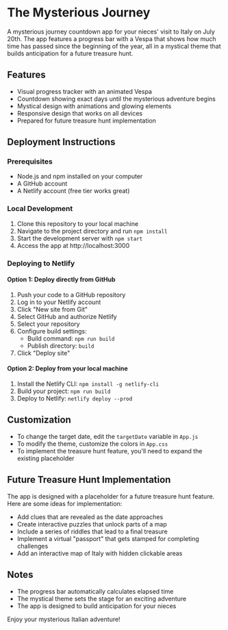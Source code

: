 # The Mysterious Journey

A mysterious journey countdown app for your nieces' visit to Italy on July 20th. The app features a progress bar with a Vespa that shows how much time has passed since the beginning of the year, all in a mystical theme that builds anticipation for a future treasure hunt.

## Features

- Visual progress tracker with an animated Vespa
- Countdown showing exact days until the mysterious adventure begins
- Mystical design with animations and glowing elements
- Responsive design that works on all devices
- Prepared for future treasure hunt implementation

## Deployment Instructions

### Prerequisites

- Node.js and npm installed on your computer
- A GitHub account
- A Netlify account (free tier works great)

### Local Development

1. Clone this repository to your local machine
2. Navigate to the project directory and run `npm install`
3. Start the development server with `npm start`
4. Access the app at http://localhost:3000

### Deploying to Netlify

#### Option 1: Deploy directly from GitHub

1. Push your code to a GitHub repository
2. Log in to your Netlify account
3. Click "New site from Git"
4. Select GitHub and authorize Netlify
5. Select your repository
6. Configure build settings:
   - Build command: `npm run build`
   - Publish directory: `build`
7. Click "Deploy site"

#### Option 2: Deploy from your local machine

1. Install the Netlify CLI: `npm install -g netlify-cli`
2. Build your project: `npm run build`
3. Deploy to Netlify: `netlify deploy --prod`

## Customization

- To change the target date, edit the `targetDate` variable in `App.js`
- To modify the theme, customize the colors in `App.css`
- To implement the treasure hunt feature, you'll need to expand the existing placeholder

## Future Treasure Hunt Implementation

The app is designed with a placeholder for a future treasure hunt feature. Here are some ideas for implementation:

- Add clues that are revealed as the date approaches
- Create interactive puzzles that unlock parts of a map
- Include a series of riddles that lead to a final treasure
- Implement a virtual "passport" that gets stamped for completing challenges
- Add an interactive map of Italy with hidden clickable areas

## Notes

- The progress bar automatically calculates elapsed time
- The mystical theme sets the stage for an exciting adventure
- The app is designed to build anticipation for your nieces

Enjoy your mysterious Italian adventure!